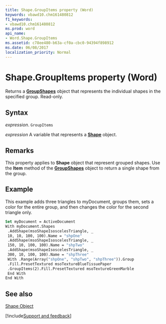 ```yaml
---
title: Shape.GroupItems property (Word)
keywords: vbawd10.chm161480812
f1_keywords:
- vbawd10.chm161480812
ms.prod: word
api_name:
- Word.Shape.GroupItems
ms.assetid: c78ee480-b63a-cf0a-cbc0-94394f898912
ms.date: 06/08/2017
localization_priority: Normal
---
```



# Shape.GroupItems property (Word)

Returns a  **[GroupShapes](Word.groupshapes.md)** object that represents the individual shapes in the specified group. Read-only.


## Syntax

_expression_. `GroupItems`

_expression_ A variable that represents a **[Shape](Word.Shape.md)** object.


## Remarks

This property applies to  **Shape** object that represent grouped shapes. Use the **Item** method of the **[GroupShapes](Word.groupshapes.md)** object to return a single shape from the group.


## Example

This example adds three triangles to myDocument, groups them, sets a color for the entire group, and then changes the color for the second triangle only.


```vb
Set myDocument = ActiveDocument 
With myDocument.Shapes 
 .AddShape(msoShapeIsoscelesTriangle, _ 
 10, 10, 100, 100).Name = "shpOne" 
 .AddShape(msoShapeIsoscelesTriangle, _ 
 150, 10, 100, 100).Name = "shpTwo" 
 .AddShape(msoShapeIsoscelesTriangle, _ 
 300, 10, 100, 100).Name = "shpThree" 
 With .Range(Array("shpOne", "shpTwo", "shpThree")).Group 
 .Fill.PresetTextured msoTextureBlueTissuePaper 
 .GroupItems(2).Fill.PresetTextured msoTextureGreenMarble 
 End With 
End With
```


## See also


[Shape Object](Word.Shape.md)

[!include[Support and feedback](~/includes/feedback-boilerplate.md)]
